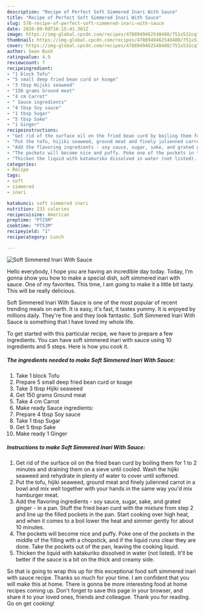 ```yaml
---
description: "Recipe of Perfect Soft Simmered Inari With Sauce"
title: "Recipe of Perfect Soft Simmered Inari With Sauce"
slug: 578-recipe-of-perfect-soft-simmered-inari-with-sauce
date: 2020-09-08T16:15:41.301Z
image: https://img-global.cpcdn.com/recipes/4788949462548480/751x532cq70/soft-simmered-inari-with-sauce-recipe-main-photo.jpg
thumbnail: https://img-global.cpcdn.com/recipes/4788949462548480/751x532cq70/soft-simmered-inari-with-sauce-recipe-main-photo.jpg
cover: https://img-global.cpcdn.com/recipes/4788949462548480/751x532cq70/soft-simmered-inari-with-sauce-recipe-main-photo.jpg
author: Sean Bush
ratingvalue: 4.9
reviewcount: 7
recipeingredient:
- "1 block Tofu"
- "5 small deep fried bean curd or koage"
- "3 tbsp Hijiki seaweed"
- "150 grams Ground meat"
- "4 cm Carrot"
- " Sauce ingredients"
- "4 tbsp Soy sauce"
- "1 tbsp Sugar"
- "5 tbsp Sake"
- "1 Ginger"
recipeinstructions:
- "Get rid of the surface oil on the fried bean curd by boiling them for 1 to 2 minutes and draining them on a sieve until cooled. Wash the hijiki seaweed and rehydrate in plenty of water to cover until softened."
- "Put the tofu, hijiki seaweed, ground meat and finely julienned carrot in a bowl and mix well together with your hands in the same way you&#39;d mix hamburger meat."
- "Add the flavoring ingredients - soy sauce, sugar, sake, and grated ginger - in a pan. Stuff the fried bean curd with the mixture from step 2 and line up the filled pockets in the pan. Start cooking over high heat, and when it comes to a boil lower the heat and simmer gently for about 10 minutes."
- "The pockets will become nice and puffy. Poke one of the pockets in the middle of the filling with a chopstick, and if the liquid runs clear they are done. Take the pockets out of the pan, leaving the cooking liquid."
- "Thicken the liquid with katakuriko dissolved in water (not listed). It&#39;ll be better if the sauce is a bit on the thick and creamy side."
categories:
- Recipe
tags:
- soft
- simmered
- inari

katakunci: soft simmered inari 
nutrition: 233 calories
recipecuisine: American
preptime: "PT25M"
cooktime: "PT53M"
recipeyield: "1"
recipecategory: Lunch

---
```



![Soft Simmered Inari With Sauce](https://img-global.cpcdn.com/recipes/4788949462548480/751x532cq70/soft-simmered-inari-with-sauce-recipe-main-photo.jpg)

Hello everybody, I hope you are having an incredible day today. Today, I'm gonna show you how to make a special dish, soft simmered inari with sauce. One of my favorites. This time, I am going to make it a little bit tasty. This will be really delicious.

Soft Simmered Inari With Sauce is one of the most popular of recent trending meals on earth. It is easy, it's fast, it tastes yummy. It is enjoyed by millions daily. They're fine and they look fantastic. Soft Simmered Inari With Sauce is something that I have loved my whole life.




To get started with this particular recipe, we have to prepare a few ingredients. You can have soft simmered inari with sauce using 10 ingredients and 5 steps. Here is how you cook it.

<!--inarticleads1-->

##### The ingredients needed to make Soft Simmered Inari With Sauce:

1. Take 1 block Tofu
1. Prepare 5 small deep fried bean curd or koage
1. Take 3 tbsp Hijiki seaweed
1. Get 150 grams Ground meat
1. Take 4 cm Carrot
1. Make ready  Sauce ingredients:
1. Prepare 4 tbsp Soy sauce
1. Take 1 tbsp Sugar
1. Get 5 tbsp Sake
1. Make ready 1 Ginger




<!--inarticleads2-->

##### Instructions to make Soft Simmered Inari With Sauce:

1. Get rid of the surface oil on the fried bean curd by boiling them for 1 to 2 minutes and draining them on a sieve until cooled. Wash the hijiki seaweed and rehydrate in plenty of water to cover until softened.
1. Put the tofu, hijiki seaweed, ground meat and finely julienned carrot in a bowl and mix well together with your hands in the same way you&#39;d mix hamburger meat.
1. Add the flavoring ingredients - soy sauce, sugar, sake, and grated ginger - in a pan. Stuff the fried bean curd with the mixture from step 2 and line up the filled pockets in the pan. Start cooking over high heat, and when it comes to a boil lower the heat and simmer gently for about 10 minutes.
1. The pockets will become nice and puffy. Poke one of the pockets in the middle of the filling with a chopstick, and if the liquid runs clear they are done. Take the pockets out of the pan, leaving the cooking liquid.
1. Thicken the liquid with katakuriko dissolved in water (not listed). It&#39;ll be better if the sauce is a bit on the thick and creamy side.




So that is going to wrap this up for this exceptional food soft simmered inari with sauce recipe. Thanks so much for your time. I am confident that you will make this at home. There is gonna be more interesting food at home recipes coming up. Don't forget to save this page in your browser, and share it to your loved ones, friends and colleague. Thank you for reading. Go on get cooking!
